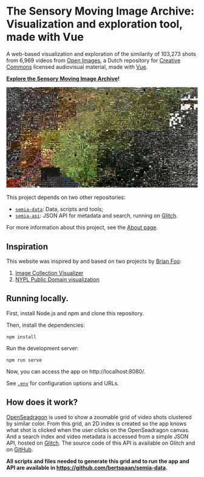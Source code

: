 # The Sensory Moving Image Archive: Visualization and exploration tool, made with Vue

A web-based visualization and exploration of the similarity of 103,273 shots from 6,969 videos from [Open Images](https://openbeelden.nl/), a Dutch repository for [Creative Commons](https://creativecommons.org/) licensed audiovisual material, made with [Vue](https://vuejs.org/).

__[Explore the Sensory Moving Image Archive](https://bertspaan.nl/semia/)!__

[![](https://github.com/bertspaan/semia/raw/master/public/semia.jpg)](https://bertspaan.nl/semia/)

This project depends on two other repositories:

- [`semia-data`](https://github.com/bertspaan/semia-data): Data, scripts and tools;
- [`semia-api`](https://github.com/bertspaan/semia-api): JSON API for metadata and search, running on [Glitch](https://glitch.com/edit/#!/semia-api).

For more information about this project, see the [About page](https://bertspaan.nl/semia/#/about).

## Inspiration

This website was inspired by and based on two projects by [Brian Foo](https://brianfoo.com/):

1. [Image Collection Visualizer
](https://github.com/amnh-sciviz/image-collection)
2. [NYPL Public Domain visualization](http://publicdomain.nypl.org/pd-visualization/)

## Running locally.

First, install Node.js and npm and clone this repository.

Then, install the dependencies:

    npm install

Run the development server:

    npm run serve

Now, you can access the app on http://localhost:8080/.

See [`.env`](.env) for configuration options and URLs.

## How does it work?

[OpenSeadragon](https://openseadragon.github.io/) is used to show a zoomable grid of video shots clustered by similar color. From this grid, an 2D index is created so the app knows what shot is clicked when the user clicks on the OpenSeadragon canvas. And a search index and video metadata is accessed from a simple JSON API, hosted on [Glitch](https://glitch.com/edit/#!/semia-api). The source code of this API is available on Glitch and on [GitHub](https://github.com/bertspaan/semia-api).

__All scripts and files needed to generate this grid and to run the app and API are available in https://github.com/bertspaan/semia-data.__
